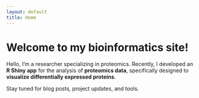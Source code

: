 ```yaml
---
layout: default
title: Home
---
```


# Welcome to my bioinformatics site!

Hello, I’m a researcher specializing in proteomics. Recently, I developed an **R Shiny app** for the analysis of **proteomics data**, specifically designed to **visualize differentially expressed proteins**.

Stay tuned for blog posts, project updates, and tools.
